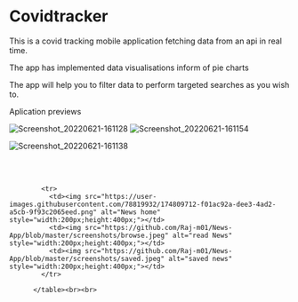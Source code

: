 # Covidtracker
This is a covid tracking mobile application fetching data from an api in real time.

The app has implemented data visualisations inform of pie charts

The app will help you to filter data to perform targeted searches as you wish to.


Aplication previews

![Screenshot_20220621-161128](https://user-images.githubusercontent.com/78819932/174809712-f01ac92a-dee3-4ad2-a5cb-9f93c2065eed.png)        ![Screenshot_20220621-161154](https://user-images.githubusercontent.com/78819932/174812441-406bbf16-7131-4b0b-8523-a0f6829b0df9.png)

![Screenshot_20220621-161138](https://user-images.githubusercontent.com/78819932/174811997-d58957d3-4b20-48e8-bfeb-ab4cfdcec299.png)


<br>

<br>



 <table align="center">
           
            
            <tr>
              <td><img src="https://user-images.githubusercontent.com/78819932/174809712-f01ac92a-dee3-4ad2-a5cb-9f93c2065eed.png" alt="News home"         style="width:200px;height:400px;"></td>
              <td><img src="https://github.com/Raj-m01/News-App/blob/master/screenshots/browse.jpeg" alt="read News" style="width:200px;height:400px;"></td>
              <td><img src="https://github.com/Raj-m01/News-App/blob/master/screenshots/saved.jpeg" alt="saved news" style="width:200px;height:400px;"></td>
            </tr>
             
          </table><br><br>

